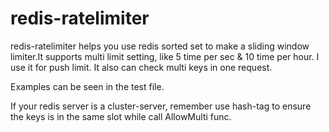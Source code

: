 # redis-ratelimiter

redis-ratelimiter helps you use redis sorted set to make a sliding window limiter.It supports multi limit setting, like 5 time per sec & 10 time per hour. I use it for push limit. It also can check multi keys in one request.

Examples can be seen in the test file.

If your redis server is a cluster-server, remember use hash-tag to ensure the keys is in the same slot while call AllowMulti func.
